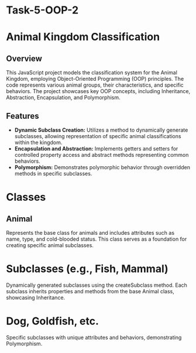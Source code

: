 # Task-5-OOP-2
# Animal Kingdom Classification

## Overview

This JavaScript project models the classification system for the Animal Kingdom, employing Object-Oriented Programming (OOP) principles. The code represents various animal groups, their characteristics, and specific behaviors. The project showcases key OOP concepts, including Inheritance, Abstraction, Encapsulation, and Polymorphism.

## Features

- **Dynamic Subclass Creation:** Utilizes a method to dynamically generate subclasses, allowing representation of specific animal classifications within the kingdom.
- **Encapsulation and Abstraction:** Implements getters and setters for controlled property access and abstract methods representing common behaviors.
- **Polymorphism:** Demonstrates polymorphic behavior through overridden methods in specific subclasses.

# Classes
## Animal
Represents the base class for animals and includes attributes such as name, type, and cold-blooded status. This class serves as a foundation for creating specific animal subclasses.

# Subclasses (e.g., Fish, Mammal)
Dynamically generated subclasses using the createSubclass method. Each subclass inherits properties and methods from the base Animal class, showcasing Inheritance.

# Dog, Goldfish, etc.
Specific subclasses with unique attributes and behaviors, demonstrating Polymorphism.

